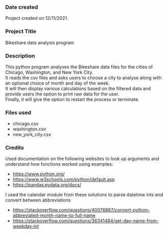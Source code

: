 ### Date created
Project created on 12/11/2021.

### Project Title
Bikeshare data analysis program

### Description
This python program analyses the Bikeshare data files for the cities of Chicago, Washington, and New York City.\
It reads the csv files and asks users to choose a city to analyse along with an optional choice of month and day of the week.\
It will then display various calculations based on the filtered data and provide users the option to print raw data for the user.\
Finally, it will give the option to restart the process or terminate.

### Files used
- chicago.csv
- washington.csv
- new_york_city.csv

### Credits
Used documentation on the following websites to look up arguments and understand how functions worked using examples:
- https://www.python.org/
- https://www.w3schools.com/python/default.asp
- https://pandas.pydata.org/docs/

I used the calendar module from these solutions to parse datetime ints and convert between abbreviations
- https://stackoverflow.com/questions/40076887/convert-python-abbreviated-month-name-to-full-name
- https://stackoverflow.com/questions/36341484/get-day-name-from-weekday-int
